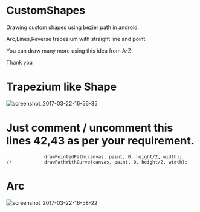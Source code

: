 # CustomShapes
Drawing custom shapes using bezier path in android.


Arc,Lines,Reverse trapezium with straight line and point.

You can draw many more using this idea from A-Z.

Thank you


            

# Trapezium like Shape

![screenshot_2017-03-22-16-56-35](https://cloud.githubusercontent.com/assets/13538306/24196912/8d954bd8-0f25-11e7-8a59-38fce97e71c2.png)

# Just comment / uncomment this lines 42,43 as per your requirement.

```
              drawPointedPath(canvas, paint, 0, height/2, width);
//            drawPathWithCurve(canvas, paint, 0, height/2, width);
```
# Arc 

![screenshot_2017-03-22-16-58-22](https://cloud.githubusercontent.com/assets/13538306/24196915/929d4ee6-0f25-11e7-9101-5f59f8295295.png)
